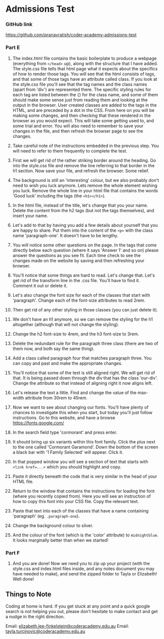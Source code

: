 # Admissions Test                                        
 
### GitHub link

https://github.com/pranavratish/coder-academy-admissions-test

### Part E

1. The index.html file contains the basic boilerplate to produce a webpage (everything from `</head>` up), along with the structure that I have added. The style.css file tells that html page what it expects about the specifics of how to render those tags. You will see that the html consists of tags, and that some of those tags have an attribute called class. If you look at the style.css file you'll see that the tag names and the class names (apart from 'div') are represented there. The specific styling rules for each tag are listed between the {} for the class name, and some of them should make some sense just from reading them and looking at the output in the browser. User created classes are added to the tags in the HTML, and are preceded by a dot in the CSS. From here on you will be making some changes, and then checking that these rendered in the browser as you would expect. This will take some getting used to, and some trial and error. You will also need to remember to save your changes in the file, and then refresh the browser page to see the changes.

2. Take careful note of the instructions embedded in the previous step. You will need to refer to them frequently to complete the test.

3. First we will get rid of the rather striking border around the heading. Go into the style.css file and remove the line referring to that border in the h1 section. Now save your file, and refresh the browser. Some relief.

4. The background is still an 'interesting' colour, but we also probably don't need to wish you luck anymore. Lets remove the whole element wishing you luck. Remove the whole line in your html file that contains the words 'Good luck' including the tags (the `<h1></h1>`).

5. In the html file, instead of the title, let's change that you your name. Delete the content from the h2 tags (but not the tags themselves), and insert your name.

6. Let's add to that by having you add a few details about yourself that you are happy to share. Put them into the content of the `<p>` with the class name 'paragraph-one'. It doesn't have to be lengthy.

7. You will notice some other questions on the page. In the tags that come directly below each question (where it says 'Answer 1' and so on) please answer the questions as you see fit. Each time check to see the changes made on the website by saving and then refreshing your browser.

8. You'll notice that some things are hard to read. Let's change that. Let's get rid of the transform line in the .css file. You'll have to find it. Comment it out or delete it.

9. Let's also change the font size for each of the classes that start with 'paragraph'. Change each of the font-size attributes to read 2rem.

10. Then get rid of any other styling in those classes (you can just delete it).

11. We don't have an h1 anymore, so we can remove the styling for the h1 altogether (although that will not change the styling).

12. Change the h2 font-size to 4rem, and the h3 font-size to 3rem.

13. Delete the redundant rule for the paragraph three class (there are two of them now, and both say the same thing).

14. Add a class called paragraph four that matches paragraph three. You can copy and past and make the appropriate changes.

15. You'll notice that some of the text is still aligned right. We will get rid of that. It is being passed down through the div that has the class 'our-div'. Change the attribute so that instead of aligning right it now aligns left.

16. Let's release the text a little. Find and change the value of the max-width attribute from 30rem to 45rem.

17. Now we want to see about changing our fonts. You'll have plenty of chances to investigate this when you start, but today you'll just follow instructions. Go to this website, and have a browse https://fonts.google.com/

18. In the search field type 'cormorant' and press enter.

19. It should bring up six variants within this font family. Click the plus next to the one called 'Cormorant Garamond'. Down the bottom of the screen a black bar with '1 Family Selected' will appear. Click it.

20. In that popped window you will see a section of text that starts with `<link href=...>` which you should highlight and copy.

21. Paste it directly beneath the code that is very similar in the head of your HTML file.

22. Return to the window that contains the instructions for loading the font (where you recently copied from). Here you will see an instruction of how to copy this font into your CSS file. Copy the relevant text.

23. Paste that text into each of the classes that have a name containing 'paragraph' (eg. `.paragraph-one`).

24. Change the background colour to silver.

25. And the colour of the font (which is the 'color' attribute) to `midnightblue`. It looks marginally better than when we started!

### Part F

1. And you are done! Now we need you to zip up your project (with the style.css and index.html files inside, and any notes document you may have needed to make), and send the zipped folder to Tayla or Elizabeth! Well done!

## Things to Note

Coding at home is hard. If you get stuck at any point and a quick google search is not helping you out, please don’t hesitate to make contact and get a nudge in the right direction.

Email: elizabeth.lee-finkelstein@coderacademy.edu.au
Email: tayla.turcinovic@coderacademy.edu.au 

